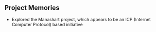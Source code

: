 ## Project Memories

- Explored the Manashart project, which appears to be an ICP (Internet Computer Protocol) based initiative